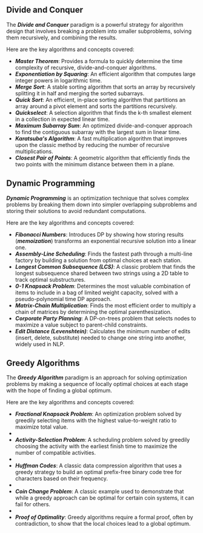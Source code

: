 ## Divide and Conquer

The **_Divide and Conquer_** paradigm is a powerful strategy for algorithm design that involves breaking a problem into smaller subproblems, solving them recursively, and combining the results.

Here are the key algorithms and concepts covered:

* **_Master Theorem_**: Provides a formula to quickly determine the time complexity of recursive, divide-and-conquer algorithms.
* **_Exponentiation by Squaring_**: An efficient algorithm that computes large integer powers in logarithmic time.
* **_Merge Sort_**: A stable sorting algorithm that sorts an array by recursively splitting it in half and merging the sorted subarrays.
* **_Quick Sort_**: An efficient, in-place sorting algorithm that partitions an array around a pivot element and sorts the partitions recursively.
* **_Quickselect_**: A selection algorithm that finds the k-th smallest element in a collection in expected linear time.
* **_Maximum Subarray Sum_**: An optimized divide-and-conquer approach to find the contiguous subarray with the largest sum in linear time.
* **_Karatsuba's Algorithm_**: A fast multiplication algorithm that improves upon the classic method by reducing the number of recursive multiplications.
* **_Closest Pair of Points_**: A geometric algorithm that efficiently finds the two points with the minimum distance between them in a plane.


## Dynamic Programming

**_Dynamic Programming_** is an optimization technique that solves complex problems by breaking them down into simpler overlapping subproblems and storing their solutions to avoid redundant computations.

Here are the key algorithms and concepts covered:

* **_Fibonacci Numbers_**: Introduces DP by showing how storing results (**_memoization_**) transforms an exponential recursive solution into a linear one.
* **_Assembly-Line Scheduling_**: Finds the fastest path through a multi-line factory by building a solution from optimal choices at each station.
* **_Longest Common Subsequence (LCS)_**: A classic problem that finds the longest subsequence shared between two strings using a 2D table to track optimal substructures.
* **_0-1 Knapsack Problem_**: Determines the most valuable combination of items to include in a bag of limited weight capacity, solved with a pseudo-polynomial time DP approach.
* **_Matrix-Chain Multiplication_**: Finds the most efficient order to multiply a chain of matrices by determining the optimal parenthesization.
* **_Corporate Party Planning_**: A DP-on-trees problem that selects nodes to maximize a value subject to parent-child constraints.
* **_Edit Distance (Levenshtein)_**: Calculates the minimum number of edits (insert, delete, substitute) needed to change one string into another, widely used in NLP.



## Greedy Algorithms

The **_Greedy Algorithm_** paradigm is an approach for solving optimization problems by making a sequence of locally optimal choices at each stage with the hope of finding a global optimum.

Here are the key algorithms and concepts covered:

* **_Fractional Knapsack Problem_**: An optimization problem solved by greedily selecting items with the highest value-to-weight ratio to maximize total value.
* 
* **_Activity-Selection Problem_**: A scheduling problem solved by greedily choosing the activity with the earliest finish time to maximize the number of compatible activities.
* 
* **_Huffman Codes_**: A classic data compression algorithm that uses a greedy strategy to build an optimal prefix-free binary code tree for characters based on their frequency.
* 
* **_Coin Change Problem_**: A classic example used to demonstrate that while a greedy approach can be optimal for certain coin systems, it can fail for others.
* 
* **_Proof of Optimality_**: Greedy algorithms require a formal proof, often by contradiction, to show that the local choices lead to a global optimum.

